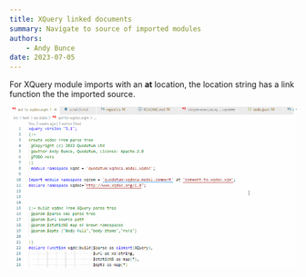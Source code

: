 ```yaml
---
title: XQuery linked documents
summary: Navigate to source of imported modules
authors:
    - Andy Bunce
date: 2023-07-05
---
```

For XQuery module imports with an **at** location, the location string has a link function the the imported source.
 
![doclink](xquery-documentlinks.gif)
